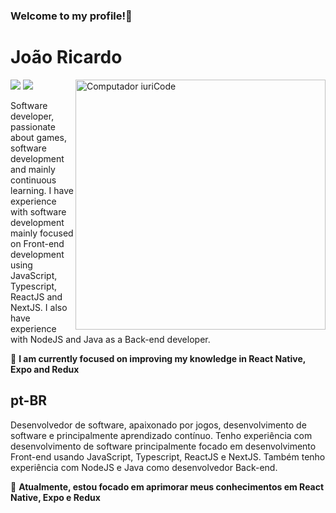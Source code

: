 ### Welcome to my profile!👋

# João Ricardo


<img src="https://raw.githubusercontent.com/MicaelliMedeiros/micaellimedeiros/master/image/computer-illustration.png" min-width="400px" max-width="400px" width="400px" align="right" alt="Computador iuriCode">

<p align="left">
  <a href="mailto:joaomiranda997@hotmail.com" alt="joaomiranda997@hotmail.com">
  <img src="https://img.shields.io/badge/-joaomiranda997@hotmail.com-00875f?style=flat-square&logo=microsoft-outlook&logoColor=white&link=mailto:joaomiranda997@hotmail.com" /></a>

  <a href="https://www.linkedin.com/in/joaormiranda/" alt="João Ricardo">
  <img src="https://img.shields.io/badge/-João Ricardo-00875f?style=flat-square&logo=Linkedin&logoColor=white&link=https://www.linkedin.com/in/joaormiranda/" /></a>
</p>  

<p align="left"> 
  Software developer, passionate about games, software development and mainly continuous learning.
  I have experience with software development mainly focused on Front-end development using JavaScript, Typescript, ReactJS and NextJS. I also have experience with NodeJS and Java as a    Back-end developer.
</p>

<p align="left">
  🦄 <strong>I am currently focused on improving my knowledge in React Native, Expo and Redux</strong>
</p>

  ## pt-BR

<p align="left"> 
  Desenvolvedor de software, apaixonado por jogos, desenvolvimento de software e principalmente aprendizado contínuo.
  Tenho experiência com desenvolvimento de software principalmente focado em desenvolvimento Front-end usando JavaScript, Typescript, ReactJS e NextJS. Também tenho experiência com        NodeJS e Java como desenvolvedor Back-end.
</p>

<p align="left">
  🦄 <strong>Atualmente, estou focado em aprimorar meus conhecimentos em React Native, Expo e Redux</strong>
</p>
